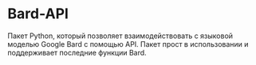 # Bard-API
Пакет Python, который позволяет взаимодействовать с языковой моделью Google Bard с помощью API. Пакет прост в использовании и поддерживает последние функции Bard.
